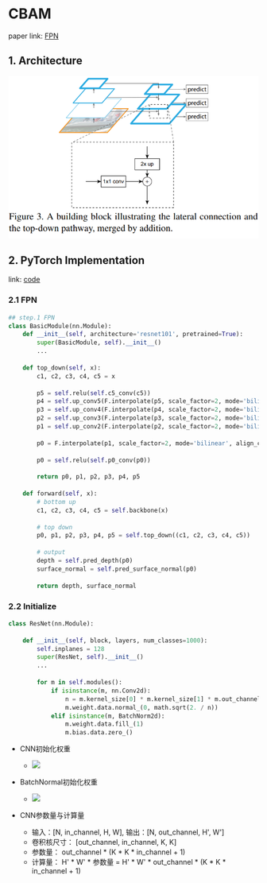 # CBAM
paper link: [FPN](http://xxx.itp.ac.cn/pdf/1612.03144v2)

## 1. Architecture
![](./figs/FPN.png)

## 2. PyTorch Implementation
link: [code](./model/FPN.py)

### 2.1 FPN
```python
## step.1 FPN
class BasicModule(nn.Module):
    def __init__(self, architecture='resnet101', pretrained=True):
        super(BasicModule, self).__init__()
        ...

    def top_down(self, x):
        c1, c2, c3, c4, c5 = x

        p5 = self.relu(self.c5_conv(c5))
        p4 = self.up_conv5(F.interpolate(p5, scale_factor=2, mode='bilinear', align_corners=True)) + self.relu(self.c4_conv(c4))
        p3 = self.up_conv4(F.interpolate(p4, scale_factor=2, mode='bilinear', align_corners=True)) + self.relu(self.c3_conv(c3))
        p2 = self.up_conv3(F.interpolate(p3, scale_factor=2, mode='bilinear', align_corners=True)) + self.relu(self.c2_conv(c2))
        p1 = self.up_conv2(F.interpolate(p2, scale_factor=2, mode='bilinear', align_corners=True)) + self.relu(self.c1_conv(c1))

        p0 = F.interpolate(p1, scale_factor=2, mode='bilinear', align_corners=True)

        p0 = self.relu(self.p0_conv(p0))

        return p0, p1, p2, p3, p4, p5

    def forward(self, x):
        # bottom up
        c1, c2, c3, c4, c5 = self.backbone(x)

        # top down
        p0, p1, p2, p3, p4, p5 = self.top_down((c1, c2, c3, c4, c5))

        # output
        depth = self.pred_depth(p0)
        surface_normal = self.pred_surface_normal(p0)

        return depth, surface_normal
```

### 2.2 Initialize
```python
class ResNet(nn.Module):

    def __init__(self, block, layers, num_classes=1000):
        self.inplanes = 128
        super(ResNet, self).__init__()
        ...

        for m in self.modules():
            if isinstance(m, nn.Conv2d):
                n = m.kernel_size[0] * m.kernel_size[1] * m.out_channels
                m.weight.data.normal_(0, math.sqrt(2. / n))
            elif isinstance(m, BatchNorm2d):
                m.weight.data.fill_(1)
                m.bias.data.zero_()
```
* CNN初始化权重

    * <img src="https://latex.codecogs.com/png.latex? w = \mathcal{N}(0, \sqrt{\frac{2}{K*K*Out\_Channel}})">

* BatchNormal初始化权重
    * <img src="https://latex.codecogs.com/png.latex? w = 1, b = 0">
    
* CNN参数量与计算量
    * 输入：[N, in_channel, H, W], 输出：[N, out_channel, H', W']
    * 卷积核尺寸： [out_channel, in_channel, K, K]
    * 参数量： out_channel * (K * K * in_channel + 1)
    * 计算量： H' * W' * 参数量 = H' * W' * out_channel * (K * K * in_channel + 1)
